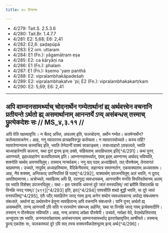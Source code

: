 ```yaml
---
title: ७५ टिप्पन्यः

---
```

- 4/279: Tait.S. 2.5.3.6
- 4/280: Tait.Br. 1.4.7.7
- 4/281: E2: 5,68; E6: 2,41
- 4/282: E2,6: ṣaḍapūpā
- 4/283: E2 om. uttaram
- 4/284: E1 (Fn.): yāgamātram eṣa
- 4/285: E2: ca kāryāṇi na
- 4/286: E1 (Fn.): phalam
- 4/287: E1 (Fn.): kṣemo 'yaṃ panthā
- 4/288: E2: vipralambhakāpadeśaḥ
- 4/289: E2: vipralambhakatve 'pi; E2 (Fn.): vipralambhakakartṛkam
- 4/290: E2: 5,69; E6: 2,41

____________________________________________


## अपि वाम्नानसामर्थ्याच् चोदनार्थेन गम्येतार्थानां ह्य् अर्थवत्त्वेन वचनानि प्रतीयन्ते ऽर्थतो ह्य् असमार्थानाम् आनन्तर्ये ऽप्य् असंबन्धस् तस्माच् छ्रुत्येकदेशः सः // MS_४,३.११ //

अपि वेति पक्षव्यावृत्तिः। न चैतद् अस्ति, अफलम् इति, फलचोदना, अर्थेन गम्येत। कतमेनार्थेन? कर्तव्यतावचनेन। आह, ननु व्यापारस्य प्रत्यक्षविरुद्धा कर्तव्यता। न व्यापारस्योच्यते। कस्य तर्हि? व्यापारेणान्यस्य कस्यचिद् इति, भवति तेनेदानीं वाक्यं साकाङ्क्षम्। तत्राध्याहारो ऽवकल्पते, भवति चाध्याहारेणापि कल्पना, यथा द्वारं द्वारम् इत्य् उक्ते, संव्रियताम् अपाव्रियताम् इति[^4/291]। कथं पुनर् अवगम्यते, इहाध्याहारेण कल्पयितव्यम् इति। आम्नानसामर्थ्यात्, एवम् इदम् आम्नानम् अर्थवद् भविष्यति, शक्नोति चार्थम् अवगमयितुम्। तस्मान् नानर्थकम्।
ननु यत् पदम् अध्याह्रियते, तत् पौरुषेयम्, तेनावगतं चाप्रमाणम्। उच्यते, नापूर्वम् अध्याहरिष्यामः, वैदिकेनैवास्य, सहान्यत्र समाम्नातेन, एकवाक्यताम् अध्यवसामः। आह, नैवं शक्यम्, अन्तिकाद् उपनिपतितं हि पदम्[^4/292], वाक्यार्थम् उपजनयितुम् अलं भवति, न दूराद् अवतिष्ठमानम्। अत्रोच्यते, व्यवहितम् अपि हि, पराणुद्य व्यवधायकम्, आनन्तर्येण मनसि विपरिवर्तमानम् अलम् एव भवति विशेषम् उपजनयितुम्। यथा -
इतः पश्यसि धावन्तं दूरे जातं वनस्पतिम्/
त्वां ब्रवीमि विशालाक्षि या पिनक्षि जरद् गवम्// [४९९][^4/293] इति, इतः[^4/294] पश्यसीति शब्दो बुद्धौ भवति, सः दूरे जातं वनस्पतिम्[^4/295], एतैः पदैर् व्यवहितेन जरद् गवम् इत्य् अनेन शब्देन व्यवधायकान्य् अपोद्य संबध्यमानः संबध्यते, अर्थानां ह्य् अर्थवत्त्वेन हेतुना व्यवहितान्य् अपि वचनानि संबध्यन्ते। यानि पुनर् अर्थतो ह्य् असमर्थानि, तान्य् आनन्तर्ये ऽपि सति न परस्परेण संबन्धम् अर्हन्ति, यथा या पिनक्षि जरद् गवम् इत्येवमादीनि। तस्मान् न पौरुषेयता भविष्यति। आह, नन्व् अत्राप्य् अपेक्षा पौरुषेयी। उच्यते, नापेक्षा वेदे, वेदार्थप्रतिपत्ताव् अभ्युपाय एष भवति, अननतरापेक्षायाम् असंभवन्त्याम् आम्नानसामर्थ्याद् इतरापेक्षावृत्तिर् आश्रीयते। तस्माच् छ्रुत्य् एकदेशः सः, फलकामपदं दूरे ऽपि सत् तस्य वाक्यस्यैकदेशभूतम् इत्य् अर्थः[^4/296]।
